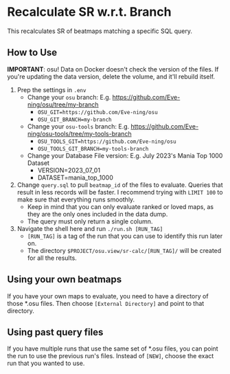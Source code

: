 # Recalculate SR w.r.t. Branch

This recalculates SR of beatmaps matching a specific SQL query.

## How to Use

**IMPORTANT**: osu! Data on Docker doesn't check the version of the files. If you're updating the data version, delete
the volume, and it'll rebuild itself.

1) Prep the settings in `.env`
    - Change your `osu` branch: E.g. https://github.com/Eve-ning/osu/tree/my-branch
        - `OSU_GIT=https://github.com/Eve-ning/osu`
        - `OSU_GIT_BRANCH=my-branch`
    - Change your `osu-tools` branch: E.g. https://github.com/Eve-ning/osu-tools/tree/my-tools-branch
        - `OSU_TOOLS_GIT=https://github.com/Eve-ning/osu`
        - `OSU_TOOLS_GIT_BRANCH=my-tools-branch`
    - Change your Database File version: E.g. July 2023's Mania Top 1000 Dataset
        - VERSION=2023_07_01
        - DATASET=mania_top_1000
2) Change `query.sql` to pull `beatmap_id` of the files to evaluate.
   Queries that result in less records will be faster.
   I recommend trying with `LIMIT 100` to make sure that everything runs smoothly.
    - Keep in mind that you can only evaluate ranked or loved maps,
      as they are the only ones included in the data dump.
    - The query must only return a single column.
3) Navigate the shell here and run `./run.sh [RUN_TAG]`
    - `[RUN_TAG]` is a tag of the run that you can use to identify this run later on.
    - The directory `$PROJECT/osu.view/sr-calc/[RUN_TAG]/` will be created for all the results.

## Using your own beatmaps

If you have your own maps to evaluate, you need to have a directory of those *.osu files.
Then choose `[External Directory]` and point to that directory.

## Using past query files

If you have multiple runs that use the same set of *.osu files, you can point the run to use the previous run's files.
Instead of `[NEW]`, choose the exact run that you wanted to use.